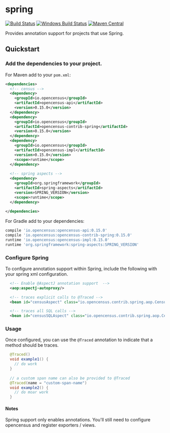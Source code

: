 # spring
[![Build Status][travis-image]][travis-url]
[![Windows Build Status][appveyor-image]][appveyor-url]
[![Maven Central][maven-image]][maven-url]

Provides annotation support for projects that use Spring.  

## Quickstart

### Add the dependencies to your project.

For Maven add to your `pom.xml`:
```xml
<dependencies>
  <!-- census -->
  <dependency>
    <groupId>io.opencensus</groupId>
    <artifactId>opencensus-api</artifactId>
    <version>0.15.0</version>
  </dependency>
  <dependency>
    <groupId>io.opencensus</groupId>
    <artifactId>opencensus-contrib-spring</artifactId>
    <version>0.15.0</version>
  </dependency>
  <dependency>
    <groupId>io.opencensus</groupId>
    <artifactId>opencensus-impl</artifactId>
    <version>0.15.0</version>
    <scope>runtime</scope>
  </dependency>
  
  <!-- spring aspects -->
  <dependency>
    <groupId>org.springframework</groupId>
    <artifactId>spring-aspects</artifactId>
    <version>SPRING_VERSION</version>
    <scope>runtime</scope>
  </dependency>
  
</dependencies>
```

For Gradle add to your dependencies:
```gradle
compile 'io.opencensus:opencensus-api:0.15.0'
compile 'io.opencensus:opencensus-contrib-spring:0.15.0'
runtime 'io.opencensus:opencensus-impl:0.15.0'
runtime 'org.springframework:spring-aspects:SPRING_VERSION'
```

### Configure Spring

To configure annotation support within Spring, include the following with your
spring xml configuration.

```xml
  <!-- Enable @AspectJ annotation support  -->
  <aop:aspectj-autoproxy/>

  <!-- traces explicit calls to @Traced -->
  <bean id="censusAspect" class="io.opencensus.contrib.spring.aop.CensusSpringAspect"/>

  <!-- traces all SQL calls -->
  <bean id="censusSQLAspect" class="io.opencensus.contrib.spring.aop.CensusSpringSQLAspect"/>
```

### Usage 

Once configured, you can use the `@Traced` annotation to indicate that a method should be traces.

```java
  @Traced()
  void example1() {
    // do work
  }
  
  // a custom span name can also be provided to @Traced
  @Traced(name = "custom-span-name")
  void example2() {
    // do moar work
  }
```

#### Notes

Spring support only enables annotations.  You'll still need to configure opencensus and register exporters / views.

[travis-image]: https://travis-ci.org/census-instrumentation/opencensus-java.svg?branch=master
[travis-url]: https://travis-ci.org/census-instrumentation/opencensus-java
[appveyor-image]: https://ci.appveyor.com/api/projects/status/hxthmpkxar4jq4be/branch/master?svg=true
[appveyor-url]: https://ci.appveyor.com/project/opencensusjavateam/opencensus-java/branch/master
[maven-image]: https://maven-badges.herokuapp.com/maven-central/io.opencensus/opencensus-contrib-spring/badge.svg
[maven-url]: https://maven-badges.herokuapp.com/maven-central/io.opencensus/opencensus-contrib-spring
